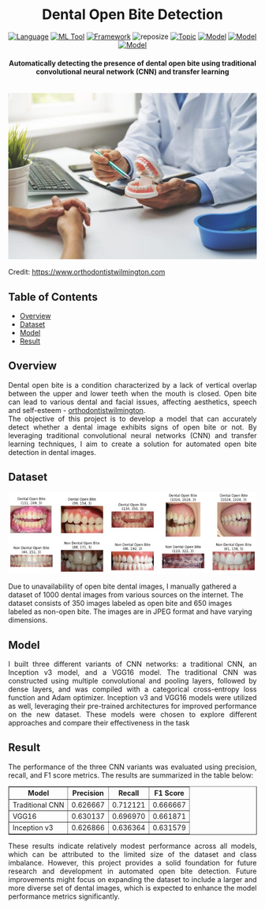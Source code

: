 <h1 align="center">Dental Open Bite Detection</h1>

<div align="center">

[![Language](https://img.shields.io/badge/Python-darkblue.svg?style=flat&logo=python&logoColor=white)](https://www.python.org)
[![ML Tool](https://img.shields.io/badge/TensorFlow-FF6F00.svg?style=flat&logo=tensorflow&logoColor=white)](https://www.tensorflow.org/)
[![Framework](https://img.shields.io/badge/sklearn-darkorange.svg?style=flat&logo=scikit-learn&logoColor=white)](https://scikit-learn.org/stable/index.html)
![reposize](https://img.shields.io/github/repo-size/Oyebamiji-Micheal/Dental-Open-Bite-Detection)
[![Topic](https://img.shields.io/badge/Deep%20Learning-lightblue.svg?style=flat)]()
[![Model](https://img.shields.io/badge/CNN-lightgreen.svg?style=flat)]()
[![Model](https://img.shields.io/badge/InceptionV3-4CAF50.svg?style=flat)](https://arxiv.org/abs/1512.00567)
[![Model](https://img.shields.io/badge/VGG16-008080.svg?style=flat)](https://arxiv.org/abs/1409.1556)

</div>

<h4 align="center">Automatically detecting the presence of dental open bite using traditional convolutional neural network (CNN) and transfer learning</h4>

<br/>

<img src="images/cover.jpg">
<p>Credit: <a href="https://www.orthodontistwilmington.com/">https://www.orthodontistwilmington.com</a></p>

<h2>Table of Contents</h2>

- [Overview](#overview)
- [Dataset](#dataset)
- [Model](#model)
- [Result](#result)

<a id="overview"></a>
<h2>Overview</h2>
<p align="justify">
Dental open bite is a condition characterized by a lack of vertical overlap between the upper and lower teeth when the mouth is closed. Open bite can lead to various dental and facial issues, affecting aesthetics, speech and self-esteem - <a href="https://www.orthodontistwilmington.com/what-is-an-openbite/">orthodontistwilmington</a>. <br/>
The objective of this project is to develop a model that can accurately detect whether a dental image exhibits signs of open bite or not. By leveraging traditional convolutional neural networks (CNN) and transfer learning techniques, I aim to create a solution for automated open bite detection in dental images.
</p>

<a id="dataset"></a>
<h2>Dataset</h2>
<p align="justify">
<img src="images/dataset.jpg">

Due to unavailability of open bite dental images, I manually gathered a dataset of 1000 dental images from various sources on the internet. The dataset consists of 350 images labeled as open bite and 650 images labeled as non-open bite. The images are in JPEG format and have varying dimensions.
</p>

<a id="model"></a>
<h2>Model</h2>
<p align="justify">
I built three different variants of CNN networks: a traditional CNN, an Inception v3 model, and a VGG16 model. The traditional CNN was constructed using multiple convolutional and pooling layers, followed by dense layers, and was compiled with a categorical cross-entropy loss function and Adam optimizer. Inception v3 and VGG16 models were utilized as well, leveraging their pre-trained architectures for improved performance on the new dataset. These models were chosen to explore different approaches and compare their effectiveness in the task
</p>

<a id="result"></a>
<h2>Result</h2>
<p align="justify">
The performance of the three CNN variants was evaluated using precision, recall, and F1 score metrics. The results are summarized in the table below:
</p>

<table border="1">
  <tr>
    <th>Model</th>
    <th>Precision</th>
    <th>Recall</th>
    <th>F1 Score</th>
  </tr>
  <tr>
    <td>Traditional CNN</td>
    <td>0.626667</td>
    <td>0.712121</td>
    <td>0.666667</td>
  </tr>
  <tr>
    <td>VGG16</td>
    <td>0.630137</td>
    <td>0.696970</td>
    <td>0.661871</td>
  </tr>
  <tr>
    <td>Inception v3</td>
    <td>0.626866</td>
    <td>0.636364</td>
    <td>0.631579</td>
  </tr>
</table>

<p align="justify">
These results indicate relatively modest performance across all models, which can be attributed to the limited size of the dataset and class imbalance. However, this project provides a solid foundation for future research and development in automated open bite detection. Future improvements might focus on expanding the dataset to include a larger and more diverse set of dental images, which is expected to enhance the model performance metrics significantly.
</p>